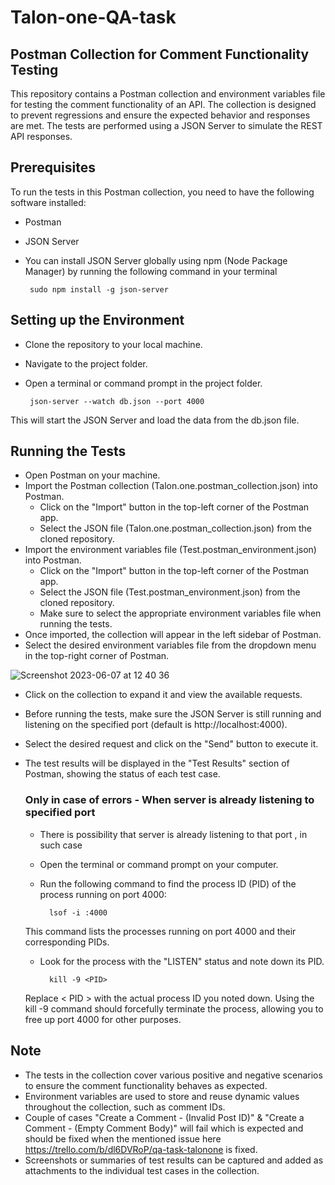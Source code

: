 # Talon-one-QA-task
## Postman Collection for Comment Functionality Testing

This repository contains a Postman collection and environment variables file for testing the comment functionality of an API. The collection is designed to prevent regressions and ensure the expected behavior and responses are met. The tests are performed using a JSON Server to simulate the REST API responses.

## Prerequisites
To run the tests in this Postman collection, you need to have the following software installed:

  * Postman
  * JSON Server
* You can install JSON Server globally using npm (Node Package Manager) by running the following command in your terminal

       sudo npm install -g json-server
       
## Setting up the Environment

* Clone the repository to your local machine.
* Navigate to the project folder.
* Open a terminal or command prompt in the project folder.

       json-server --watch db.json --port 4000
This will start the JSON Server and load the data from the db.json file.

## Running the Tests

* Open Postman on your machine.
* Import the Postman collection (Talon.one.postman_collection.json) into Postman.
    * Click on the "Import" button in the top-left corner of the Postman app.
    * Select the JSON file (Talon.one.postman_collection.json) from the cloned repository.
* Import the environment variables file (Test.postman_environment.json) into Postman.
    * Click on the "Import" button in the top-left corner of the Postman app.
    * Select the JSON file (Test.postman_environment.json) from the cloned repository.
    * Make sure to select the appropriate environment variables file when running the tests.
* Once imported, the collection will appear in the left sidebar of Postman.
* Select the desired environment variables file from the dropdown menu in the top-right corner of Postman.
   
 ![Screenshot 2023-06-07 at 12 40 36](https://github.com/MythiliMohanbabu04/Talon-one-QA-task/assets/71710850/ba2d6d19-4536-4c22-b4c7-dded171d0014)

   
* Click on the collection to expand it and view the available requests.
* Before running the tests, make sure the JSON Server is still running and listening on the specified port (default is http://localhost:4000).
*  Select the desired request and click on the "Send" button to execute it.
* The test results will be displayed in the "Test Results" section of Postman, showing the status of each test case.

  ### Only in case of errors - When server is already listening to specified port
   * There is possibility that server is already listening to that port , in such case
   * Open the terminal or command prompt on your computer.
   * Run the following command to find the process ID (PID) of the process running on port 4000:
           
           lsof -i :4000
   This command lists the processes running on port 4000 and their corresponding PIDs.
   * Look for the process with the "LISTEN" status and note down its PID.

           kill -9 <PID>
    Replace < PID > with the actual process ID you noted down. Using the kill -9 command should forcefully terminate the process, allowing you to free up port 4000 for other purposes.
           


## Note
* The tests in the collection cover various positive and negative scenarios to ensure the comment functionality behaves as expected.
* Environment variables are used to store and reuse dynamic values throughout the collection, such as comment IDs.
* Couple of cases "Create a Comment - (Invalid Post ID)" & "Create a Comment - (Empty Comment Body)" will fail which is expected and should be fixed when the mentioned issue here https://trello.com/b/dl6DVRoP/qa-task-talonone is fixed.
* Screenshots or summaries of test results can be captured and added as attachments to the individual test cases in the collection.
